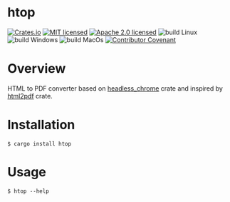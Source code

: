 # htop

[![Crates.io][crates-badge]][crates-url]
[![MIT licensed][mit-badge]][mit-url]
[![Apache 2.0 licensed][apache-badge]][apache-url]
![build Linux][build-badge-linux]
![build Windows][build-badge-windows]
![build MacOs][build-badge-macos]
[![Contributor Covenant][coc-badge]](https://github.com/senees/htop/blob/main/CODE_OF_CONDUCT.md)

[crates-badge]: https://img.shields.io/crates/v/htop.svg
[crates-url]: https://crates.io/crates/htop
[mit-badge]: https://img.shields.io/badge/License-MIT-blue.svg
[mit-url]: https://github.com/senees/htop/blob/main/LICENSE-MIT
[apache-badge]: https://img.shields.io/badge/License-Apache%202.0-blue.svg
[apache-url]: https://github.com/senees/htop/blob/main/LICENSE-APACHE
[build-badge-linux]: https://github.com/senees/htop/actions/workflows/build-linux.yml/badge.svg
[build-badge-windows]: https://github.com/senees/htop/actions/workflows/build-windows.yml/badge.svg
[build-badge-macos]: https://github.com/senees/htop/actions/workflows/build-macos.yml/badge.svg
[coc-badge]: https://img.shields.io/badge/Contributor%20Covenant-2.1-4baaaa.svg

# Overview

HTML to PDF converter based on [headless_chrome](https://crates.io/crates/headless_chrome) crate
and inspired by [html2pdf](https://crates.io/crates/html2pdf) crate.

# Installation

```
$ cargo install htop
```

# Usage

```
$ htop --help
```